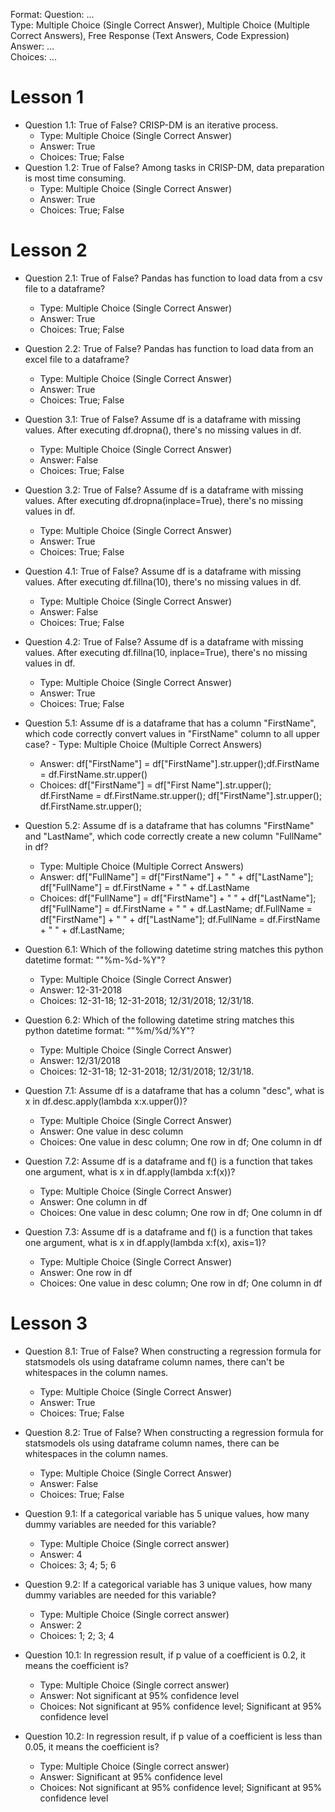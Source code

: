 Format:
Question: ...  
Type: Multiple Choice (Single Correct Answer),  Multiple Choice (Multiple Correct Answers), Free Response (Text Answers, Code Expression)
Answer: ...  
Choices: ...  

# Lesson 1

- Question 1.1: True of False? CRISP-DM is an iterative process.
    - Type: Multiple Choice (Single Correct Answer)
    - Answer: True
    - Choices: True; False
- Question 1.2: True of False? Among tasks in CRISP-DM, data preparation is most time consuming.
    - Type: Multiple Choice (Single Correct Answer)
    - Answer: True
    - Choices: True; False

# Lesson 2
- Question 2.1: True of False? Pandas has function to load data from a csv file to a dataframe?
    - Type: Multiple Choice (Single Correct Answer)
    - Answer: True
    - Choices: True; False
- Question 2.2: True of False? Pandas has function to load data from an excel file to a dataframe?
    - Type: Multiple Choice (Single Correct Answer)
    - Answer: True
    - Choices: True; False

- Question 3.1: True of False? Assume df is a dataframe with missing values. After executing df.dropna(), there's no missing values in df.
    - Type: Multiple Choice (Single Correct Answer)
    - Answer: False
    - Choices: True; False
- Question 3.2: True of False? Assume df is a dataframe with missing values. After executing df.dropna(inplace=True), there's no missing values in df.
    - Type: Multiple Choice (Single Correct Answer)
    - Answer: True
    - Choices: True; False

- Question 4.1: True of False? Assume df is a dataframe with missing values. After executing df.fillna(10), there's no missing values in df.
    - Type: Multiple Choice (Single Correct Answer)
    - Answer: False
    - Choices: True; False
- Question 4.2: True of False? Assume df is a dataframe with missing values. After executing df.fillna(10, inplace=True), there's no missing values in df.
    - Type: Multiple Choice (Single Correct Answer)
    - Answer: True
    - Choices: True; False

- Question 5.1: Assume df is a dataframe that has a column "FirstName", which code correctly convert values in "FirstName" column to all upper case?     - Type: Multiple Choice (Multiple Correct Answers)
    - Answer: df["FirstName"] = df["FirstName"].str.upper();df.FirstName = df.FirstName.str.upper()
    - Choices: df["FirstName"] = df["First Name"].str.upper(); df.FirstName = df.FirstName.str.upper(); df["FirstName"].str.upper(); df.FirstName.str.upper();
- Question 5.2: Assume df is a dataframe that has columns "FirstName" and "LastName", which code correctly create a new column "FullName" in df?
    - Type: Multiple Choice (Multiple Correct Answers)
    - Answer: df["FullName"] = df["FirstName"] + " " + df["LastName"]; df["FullName"] = df.FirstName + " " + df.LastName
    - Choices: df["FullName"] = df["FirstName"] + " " + df["LastName"]; df["FullName"] = df.FirstName + " " + df.LastName; df.FullName = df["FirstName"] + " " + df["LastName"]; df.FullName = df.FirstName + " " + df.LastName;

- Question 6.1: Which of the following datetime string matches this python datetime format: ""%m-%d-%Y"?
    - Type: Multiple Choice (Single Correct Answer)
    - Answer: 12-31-2018
    - Choices: 12-31-18; 12-31-2018; 12/31/2018; 12/31/18.
- Question 6.2: Which of the following datetime string matches this python datetime format: ""%m/%d/%Y"?
    - Type: Multiple Choice (Single Correct Answer)
    - Answer: 12/31/2018
    - Choices: 12-31-18; 12-31-2018; 12/31/2018; 12/31/18.  

- Question 7.1: Assume df is a dataframe that has a column "desc", what is x in df.desc.apply(lambda x:x.upper())?
    - Type: Multiple Choice (Single Correct Answer)
    - Answer: One value in desc column
    - Choices: One value in desc column; One row in df; One column in df
- Question 7.2: Assume df is a dataframe and f() is a function that takes one argument, what is x in df.apply(lambda x:f(x))?
    - Type: Multiple Choice (Single Correct Answer)
    - Answer: One column in df
    - Choices: One value in desc column; One row in df; One column in df
- Question 7.3: Assume df is a dataframe and f() is a function that takes one argument, what is x in df.apply(lambda x:f(x), axis=1)?
    - Type: Multiple Choice (Single Correct Answer)
    - Answer: One row in df
    - Choices: One value in desc column; One row in df; One column in df

# Lesson 3
- Question 8.1: True of False? When constructing a regression formula for statsmodels ols using dataframe column names, there can't be whitespaces in the column names.
    - Type: Multiple Choice (Single Correct Answer)
    - Answer: True
    - Choices: True; False
- Question 8.2: True of False? When constructing a regression formula for statsmodels ols using dataframe column names, there can be whitespaces in the column names.
    - Type: Multiple Choice (Single Correct Answer)
    - Answer: False
    - Choices: True; False

- Question 9.1: If a categorical variable has 5 unique values, how many dummy variables are needed for this variable?
  - Type: Multiple Choice (Single correct answer)
  - Answer: 4
  - Choices: 3; 4; 5; 6
- Question 9.2: If a categorical variable has 3 unique values, how many dummy variables are needed for this variable?
  - Type: Multiple Choice (Single correct answer)
  - Answer: 2
  - Choices: 1; 2; 3; 4

- Question 10.1: In regression result, if p value of a coefficient is 0.2, it means the coefficient is?
  - Type: Multiple Choice (Single correct answer)
  - Answer: Not significant at 95% confidence level
  - Choices: Not significant at 95% confidence level; Significant at 95% confidence level
- Question 10.2: In regression result, if p value of a coefficient is less than 0.05, it means the coefficient is?
  - Type: Multiple Choice (Single correct answer)
  - Answer: Significant at 95% confidence level
  - Choices: Not significant at 95% confidence level; Significant at 95% confidence level
